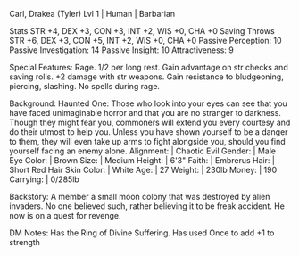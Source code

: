 Carl, Drakea (Tyler)
Lvl 1 | Human | Barbarian

Stats         STR +4, DEX +3, CON +3, INT +2, WIS +0, CHA +0
Saving Throws STR +6, DEX +3, CON +5, INT +2, WIS +0, CHA +0
Passive Perception:     10
Passive Investigation:  14
Passive Insight:        10
Attractiveness:         9


Special Features:
Rage. 1/2 per long rest.
Gain advantage on str checks and saving rolls. +2 damage with str weapons.
Gain resistance to bludgeoning, piercing, slashing. No spells during rage.

Background: Haunted One: Those who look into your eyes can see that you have faced unimaginable horror and that you are no stranger to darkness. Though they might fear you, commoners will extend you every courtesy and do their utmost to help you. Unless you have shown yourself to be a danger to them, they will even take up arms to fight alongside you, should you find yourself facing an enemy alone.
Alignment:   | Chaotic Evil
Gender:      | Male
Eye Color:   | Brown
Size:        | Medium
Height:      | 6'3"
Faith:       | Embrerus
Hair:        | Short Red Hair
Skin Color:  | White
Age:         | 27
Weight:      | 230lb
Money:       | 190
Carrying:    | 0/285lb

Backstory:
A member a small moon colony that was destroyed by alien invaders. No one believed such, rather believing it to be freak accident. He now is on a quest for revenge.

DM Notes:
Has the Ring of Divine Suffering. Has used Once to add +1 to strength